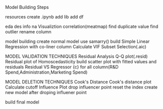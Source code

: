 Model Building Steps

  resources
    create .ipynb
    add lib
    add df
  
  eda
    des
    info
    na
    Visualiztion
    correlation(meatmap)
    find duplicate value
    find outlier
    rename column

  model building
    create normal model
    use samarry()
    build Simple Linear Regression with co-liner column
    Calculate VIF
    Subset Selection(.aic)

  MODEL VALIDATION TECHNIQUES
    Residual Analysis
      Q-Q plot(.resid)
    Residual plot of Homoscedasticity
      build scatter plot with fitted values and residuals
    Residual VS Regressor {c}
      for all column(R&D Spend,Administration,Marketing Spend)

  MODEL DELETION TECHNIQUES
    Cook's Distance
      Cook's distance plot
      Calculate cutoff
      Influence Plot
      drop influencer point
      reset the index
      create new model after droping influener point

  build final model